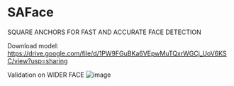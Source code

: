 # SAFace
SQUARE ANCHORS FOR FAST AND ACCURATE FACE DETECTION

Download model: https://drive.google.com/file/d/1PW9FGuBKa6VEpwMuTQxrWGCj_UoV6KSC/view?usp=sharing

Validation on WIDER FACE
![image](https://github.com/zhouliguo/SAFace/blob/main/results/Picture1.png)

